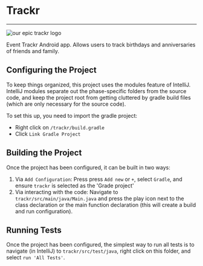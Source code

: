 # Trackr

--------------------------

![our epic trackr logo](https://i.imgur.com/CqHlNde.png)

Event Trackr Android app. Allows users to track birthdays and anniversaries of friends and family. 

## Configuring the Project

To keep things organized, this project uses the modules feature of IntelliJ. IntelliJ modules separate out the
phase-specific folders from the source code, and keep the project root from getting cluttered by gradle build files 
(which are only necessary for the source code).

To set this up, you need to import the gradle project:

- Right click on `/trackr/build.gradle`
- Click `Link Gradle Project`

## Building the Project

Once the project has been configured, it can be built in two ways:

1. Via `Add Configuration`: Press press `Add new` or `+`, select `Gradle`, and ensure `trackr` is selected as the 'Grade
   project'
2. Via interacting with the code: Navigate to `trackr/src/main/java/Main.java` and press the play icon next to the class
   declaration or the main function declaration (this will create a build and run configuration).

## Running Tests

Once the project has been configured, the simplest way to run all tests is to navigate (in IntelliJ)
to `trackr/src/test/java`, right click on this folder, and select `run 'All Tests'`.
